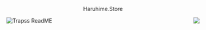 <p style="text-align: center;>
<a href="https://haruhime.store">Haruhime.Store</a>
</p>

<img align="left" alt="Trapss ReadME" src="https://github-readme-stats.codestackr.vercel.app/api?username=Trapss&count_private=true&show_icons=true&hide_border=true"/>
<img align="right" src="https://github-readme-stats.vercel.app/api/top-langs/?username=Trapss&show_icons=true&hide_border=true&count_private=true"/>
<br>
<!-- ok maybe i stole this idea from Elian -->
